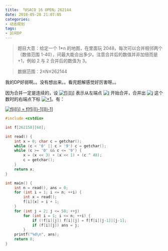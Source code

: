 ```yaml
---
title: 「USACO 16 OPEN」262144
date: 2018-05-28 21:07:05
categories:
- 动态规划
tags:
- 区间DP
---
```


> 题目大意：给定一个 1*n 的地图，在里面玩 2048，每次可以合并相邻两个（数值范围 1-40），问最大能合出多少。注意合并后的数值并非加倍而是 +1，例如 2 与 2 合并后的数值为 3。

> 数据范围：2≤N≤262144

我的DP好弱啊。。没有想出来。。看完题解感觉好厉害呀。。

因为合并一定是连续的，设 <a href="http://www.codecogs.com/eqnedit.php?latex=\inline&space;f[i][j]" target="_blank"><img src="http://latex.codecogs.com/gif.latex?\inline&space;f[i][j]" title="f[i][j]" /></a> 表示从左端点 <a href="http://www.codecogs.com/eqnedit.php?latex=i" target="_blank"><img src="http://latex.codecogs.com/gif.latex?i" title="i" /></a> 开始合并，合并出 <a href="http://www.codecogs.com/eqnedit.php?latex=j" target="_blank"><img src="http://latex.codecogs.com/gif.latex?j" title="j" /></a> 这个数时的右端点下标 <a href="http://www.codecogs.com/eqnedit.php?latex=&plus;1" target="_blank"><img src="http://latex.codecogs.com/gif.latex?&plus;1" title="+1" /></a>。有：


<a href="http://www.codecogs.com/eqnedit.php?latex=f[i][j]&space;=&space;f[f[i][j-1]][j-1]" target="_blank"><img src="http://latex.codecogs.com/gif.latex?f[i][j]&space;=&space;f[f[i][j-1]][j-1]" title="f[i][j] = f[f[i][j-1]][j-1]" /></a>

```c++
#include <cstdio>

int f[262150][60];

int read() {
    int x = 0; char c = getchar();
    while (c < '0' || c > '9') c = getchar();
    while (c >= '0' && c <= '9') {
        x = (x << 3) + (x << 1) + (c ^ 48);
        c = getchar();
    }
    return x;
}

int main() {
    int n = read(), ans = 0;
    for (int i = 1; i <= n; ++i) {
        int x = read();
        f[i][x] = i + 1;
    }
    for (int j = 2; j <= 58; ++j)
        for (int i = 1; i <= n; ++i) {
            if (!f[i][j]) f[i][j] = f[f[i][j-1]][j-1];
            if (f[i][j]) ans = j;
        }
    printf("%d\n", ans);
    return 0;
}
```
